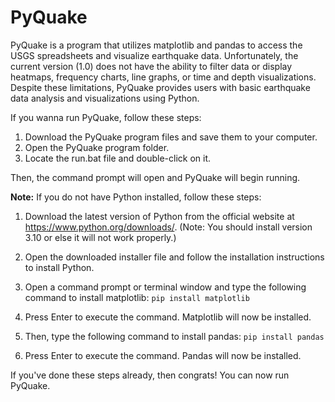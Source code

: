 # PyQuake
PyQuake is a program that utilizes matplotlib and pandas to access the USGS spreadsheets and visualize earthquake data. Unfortunately, the current version (1.0) does not have the ability to filter data or display heatmaps, frequency charts, line graphs, or time and depth visualizations. Despite these limitations, PyQuake provides users with basic earthquake data analysis and visualizations using Python.

If you wanna run PyQuake, follow these steps:

1. Download the PyQuake program files and save them to your computer.
2. Open the PyQuake program folder.
3. Locate the run.bat file and double-click on it.

Then, the command prompt will open and PyQuake will begin running.

**Note:** If you do not have Python installed, follow these steps:

1. Download the latest version of Python from the official website at https://www.python.org/downloads/.
(Note: You should install version 3.10 or else it will not work properly.)

2. Open the downloaded installer file and follow the installation instructions to install Python.
3. Open a command prompt or terminal window and type the following command to install matplotlib:
 `pip install matplotlib`
4. Press Enter to execute the command. Matplotlib will now be installed.
5. Then, type the following command to install pandas:
 `pip install pandas`
6. Press Enter to execute the command. Pandas will now be installed.

If you've done these steps already, then congrats! You can now run PyQuake.
